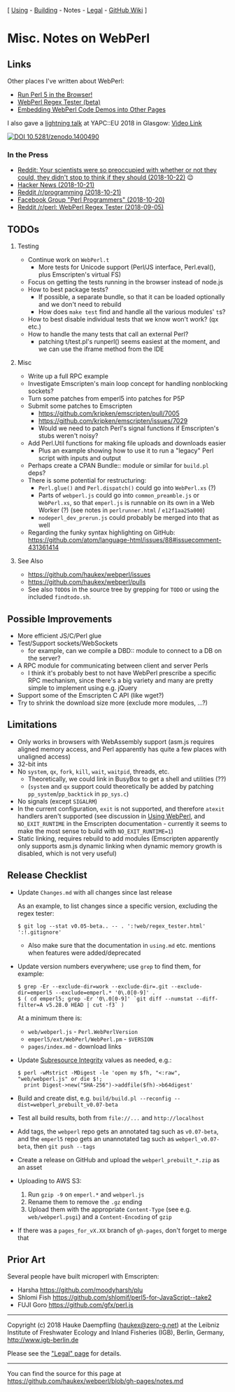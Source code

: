 
\[ [Using](using.html) -
[Building](building.html) -
Notes -
[Legal](legal.html) -
[GitHub Wiki](https://github.com/haukex/webperl/wiki) \]

Misc. Notes on WebPerl
======================


Links
-----

Other places I've written about WebPerl:

- [Run Perl 5 in the Browser!](https://www.perlmonks.org/?node_id=1220426)
- [WebPerl Regex Tester (beta)](https://www.perlmonks.org/?node_id=1221705)
- [Embedding WebPerl Code Demos into Other Pages](https://www.perlmonks.org/?node_id=1223812)

I also gave a [lightning talk](http://act.perlconference.org/tpc-2018-glasgow/talk/7475)
at YAPC::EU 2018 in Glasgow: [Video Link](https://youtu.be/KrGSg7uVZj0?t=29520)

[![DOI 10.5281/zenodo.1400490](https://zenodo.org/badge/DOI/10.5281/zenodo.1400490.svg)](https://doi.org/10.5281/zenodo.1400490)

### In the Press

- [Reddit: Your scientists were so preoccupied with whether or not they could, they didn't stop to think if they should (2018-10-22)](https://www.reddit.com/r/programmingcirclejerk/comments/9qerw5/your_scientists_were_so_preoccupied_with_whether/) 😉
- [Hacker News (2018-10-21)](https://news.ycombinator.com/item?id=18269071)
- [Reddit /r/programming (2018-10-21)](https://www.reddit.com/r/programming/comments/9q65tf/run_perl_in_the_browser_with_webperl/)
- [Facebook Group "Perl Programmers" (2018-10-20)](https://www.facebook.com/groups/perlprogrammers/permalink/2141844605848316/)
- [Reddit /r/perl: WebPerl Regex Tester (2018-09-05)](https://www.reddit.com/r/perl/comments/9d5n77/webperl_regex_tester/)


TODOs
-----

1. Testing
	
	- Continue work on `WebPerl.t`
		- More tests for Unicode support (Perl/JS interface, Perl.eval(), plus Emscripten's virtual FS)
	- Focus on getting the tests running in the browser instead of node.js
	- How to best package tests?
		- If possible, a separate bundle, so that it can be loaded optionally and we don't need to rebuild
		- How does `make test` find and handle all the various modules' `t`s?
	- How to best disable individual tests that we know won't work? (qx etc.)
	- How to handle the many tests that call an external Perl?
		- patching t/test.pl's runperl() seems easiest at the moment, and we can use the iframe method from the IDE

2. Misc
	
	- Write up a full RPC example
	- Investigate Emscripten's main loop concept for handling nonblocking sockets?
	- Turn some patches from emperl5 into patches for P5P
	- Submit some patches to Emscripten
		- <https://github.com/kripken/emscripten/pull/7005>
		- <https://github.com/kripken/emscripten/issues/7029>
		- Would we need to patch Perl's signal functions if Emscripten's stubs weren't noisy?
	- Add Perl.Util functions for making file uploads and downloads easier
		- Plus an example showing how to use it to run a "legacy" Perl script with inputs and output
	- Perhaps create a CPAN Bundle:: module or similar for `build.pl` deps?
	- There is some potential for restructuring:
		- `Perl.glue()` and `Perl.dispatch()` could go into `WebPerl.xs` (?)
		- Parts of `webperl.js` could go into `common_preamble.js` or `WebPerl.xs`,
		  so that `emperl.js` is runnable on its own in a Web Worker (?)
		  (see notes in `perlrunner.html` / `e12f1aa25a000`)
		- `nodeperl_dev_prerun.js` could probably be merged into that as well
	- Regarding the funky syntax highlighting on GitHub: <https://github.com/atom/language-html/issues/88#issuecomment-431361414>

3. See Also
	
	- <https://github.com/haukex/webperl/issues>
	- <https://github.com/haukex/webperl/pulls>
	- See also `TODO`s in the source tree by grepping for `TODO`
	  or using the included `findtodo.sh`.


Possible Improvements
---------------------

- More efficient JS/C/Perl glue
- Test/Support sockets/WebSockets
	- for example, can we compile a DBD:: module to connect to a DB on the server?
- A RPC module for communicating between client and server Perls
	- I think it's probably best to not have WebPerl prescribe a specific RPC mechanism,
	  since there's a big variety and many are pretty simple to implement using e.g. jQuery
- Support some of the Emscripten C API (like wget?)
- Try to shrink the download size more (exclude more modules, ...?)


Limitations
-----------

- Only works in browsers with WebAssembly support
  (asm.js requires aligned memory access, and Perl apparently has quite a few places with unaligned access)
- 32-bit ints
- No `system`, `qx`, `fork`, `kill`, `wait`, `waitpid`, threads, etc.
	- Theoretically, we could link in BusyBox to get a shell and utilities (??)
	- (`system` and `qx` support could theoretically be added by patching `pp_system`/`pp_backtick` in `pp_sys.c`)
- No signals (except `SIGALRM`)
- In the current configuration, `exit` is not supported, and therefore `atexit` handlers aren't supported
  (see discussion in [Using WebPerl](using.html), and `NO_EXIT_RUNTIME` in the Emscripten documentation -
  currently it seems to make the most sense to build with `NO_EXIT_RUNTIME=1`)
- Static linking, requires rebuild to add modules
  (Emscripten apparently only supports asm.js dynamic linking when dynamic memory growth is disabled, which is not very useful)


Release Checklist
-----------------

- Update `Changes.md` with all changes since last release
  
  As an example, to list changes since a specific version, excluding the regex tester:
  
      $ git log --stat v0.05-beta.. -- . ':!web/regex_tester.html' ':!.gitignore'
  
	- Also make sure that the documentation in `using.md` etc. mentions when features were added/deprecated

- Update version numbers everywhere; use `grep` to find them, for example:
  
      $ grep -Er --exclude-dir=work --exclude-dir=.git --exclude-dir=emperl5 --exclude=emperl.* '0\.0[0-9]' .
      $ ( cd emperl5; grep -Er '0\.0[0-9]' `git diff --numstat --diff-filter=A v5.28.0 HEAD | cut -f3` )
  
  At a minimum there is:
	- `web/webperl.js` - `Perl.WebPerlVersion`
	- `emperl5/ext/WebPerl/WebPerl.pm` - `$VERSION`
	- `pages/index.md` - download links

- Update [Subresource Integrity](https://developer.mozilla.org/en-US/docs/Web/Security/Subresource_Integrity) values as needed, e.g.:
  
      $ perl -wMstrict -MDigest -le 'open my $fh, "<:raw", "web/webperl.js" or die $!;
        print Digest->new("SHA-256")->addfile($fh)->b64digest'

- Build and create dist, e.g. `build/build.pl --reconfig --dist=webperl_prebuilt_v0.07-beta`

- Test all build results, both from `file://...` and `http://localhost`

- Add tags, the `webperl` repo gets an annotated tag such as `v0.07-beta`,
  and the `emperl5` repo gets an unannotated tag such as `webperl_v0.07-beta`,
  then `git push --tags`

- Create a release on GitHub and upload the `webperl_prebuilt_*.zip` as an asset

- Uploading to AWS S3:
	1. Run `gzip -9` on `emperl.*` and `webperl.js`
	2. Rename them to remove the `.gz` ending
	3. Upload them with the appropriate `Content-Type` (see e.g. `web/webperl.psgi`) and a `Content-Encoding` of `gzip`

- If there was a `pages_for_vX.XX` branch of `gh-pages`, don't forget to merge that


Prior Art
---------

Several people have built microperl with Emscripten:

- Harsha <https://github.com/moodyharsh/plu>
- Shlomi Fish <https://github.com/shlomif/perl5-for-JavaScript--take2>
- FUJI Goro <https://github.com/gfx/perl.js>


***

Copyright (c) 2018 Hauke Daempfling (haukex@zero-g.net)
at the Leibniz Institute of Freshwater Ecology and Inland Fisheries (IGB),
Berlin, Germany, <http://www.igb-berlin.de>

Please see the ["Legal" page](legal.html) for details.

***

You can find the source for this page at
<https://github.com/haukex/webperl/blob/gh-pages/notes.md>

